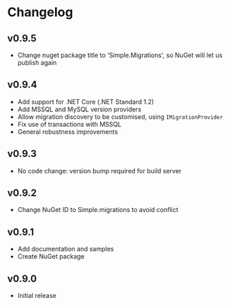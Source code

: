Changelog
=========

v0.9.5
------

 - Change nuget package title to 'Simple.Migrations', so NuGet will let us publish again

v0.9.4
------

 - Add support for .NET Core (.NET Standard 1.2)
 - Add MSSQL and MySQL version providers
 - Allow migration discovery to be customised, using `IMigrationProvider`
 - Fix use of transactions with MSSQL
 - General robustness improvements

v0.9.3
------

 - No code change: version bump required for build server

v0.9.2
------

 - Change NuGet ID to Simple.migrations to avoid conflict

v0.9.1
------

 - Add documentation and samples
 - Create NuGet package
 
v0.9.0
------

 - Initial release